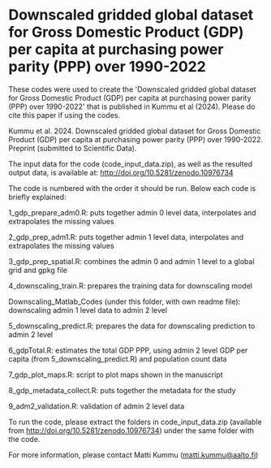 # Downscaled gridded global dataset for Gross Domestic Product (GDP) per capita at purchasing power parity (PPP) over 1990-2022

These codes were used to create the 'Downscaled gridded global dataset for Gross Domestic Product (GDP) per capita at purchasing power parity (PPP) over 1990-2022' that is published in Kummu et al (2024). Please do cite this paper if using the codes. 

Kummu et al. 2024. Downscaled gridded global dataset for Gross Domestic Product (GDP) per capita at purchasing power parity (PPP) over 1990-2022. Preprint (submitted to Scientific Data). 

The input data for the code (code_input_data.zip), as well as the resulted output data, is available at: 
http://doi.org/10.5281/zenodo.10976734


The code is numbered with the order it should be run. Below each code is briefly explained:

1_gdp_prepare_adm0.R: puts together admin 0 level data, interpolates and extrapolates the missing values

2_gdp_prep_adm1.R: puts together admin 1 level data, interpolates and extrapolates the missing values

3_gdp_prep_spatial.R: combines the admin 0 and admin 1 level to a global grid and gpkg file

4_downscaling_train.R: prepares the training data for downscaling model

Downscaling_Matlab_Codes (under this folder, with own readme file): downscaling admin 1 level data to admin 2 level

5_downscaling_predict.R: prepares the data for downscaling prediction to admin 2 level

6_gdpTotal.R: estimates the total GDP PPP, using admin 2 level GDP per capita (from 5_downscaling_predict.R) and population count data

7_gdp_plot_maps.R: script to plot maps shown in the manuscript

8_gdp_metadata_collect.R: puts together the metadata for the study

9_adm2_validation.R: validation of admin 2 level data


To run the code, please extract the folders in code_input_data.zip (available from http://doi.org/10.5281/zenodo.10976734) under the same folder with the code. 

For more information, please contact Matti Kummu (matti.kummu@aalto.fi)

